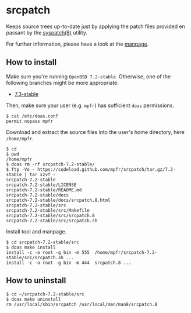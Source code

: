 # srcpatch

Keeps source trees up-to-date just by applying the patch files provided en passant by the [syspatch(8)](http://man.openbsd.org/syspatch) utility.

For further information, please have a look at the [manpage](https://mpfr.net/man/srcpatch/7.2-stable/srcpatch.8.html).

## How to install

Make sure you're running `OpenBSD 7.2-stable`. Otherwise, one of the following branches might be more appropriate:
* [7.3-stable](https://github.com/mpfr/srcpatch/tree/7.3-stable)

Then, make sure your user (e.g. `mpfr`) has sufficient `doas` permissions.

```
$ cat /etc/doas.conf
permit nopass mpfr
```

Download and extract the source files into the user's home directory, here `/home/mpfr`.

```
$ cd
$ pwd
/home/mpfr
$ doas rm -rf srcpatch-7.2-stable/
$ ftp -Vo - https://codeload.github.com/mpfr/srcpatch/tar.gz/7.2-stable | tar xzvf -
srcpatch-7.2-stable
srcpatch-7.2-stable/LICENSE
srcpatch-7.2-stable/README.md
srcpatch-7.2-stable/docs
srcpatch-7.2-stable/docs/srcpatch.8.html
srcpatch-7.2-stable/src
srcpatch-7.2-stable/src/Makefile
srcpatch-7.2-stable/src/srcpatch.8
srcpatch-7.2-stable/src/srcpatch.sh
```

Install tool and manpage.

```
$ cd srcpatch-7.2-stable/src
$ doas make install
install -c -o root -g bin -m 555  /home/mpfr/srcpatch-7.2-stable/src/srcpatch.sh ...
install -c -o root -g bin -m 444  srcpatch.8 ...
```

## How to uninstall

```
$ cd ~/srcpatch-7.2-stable/src
$ doas make uninstall
rm /usr/local/sbin/srcpatch /usr/local/man/man8/srcpatch.8
```
